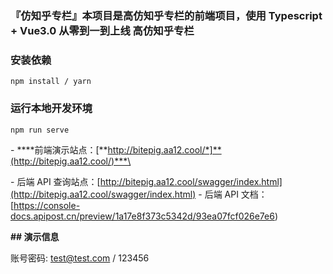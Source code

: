 ### 『仿知乎专栏』本项目是高仿知乎专栏的前端项目，使用 Typescript + Vue3.0 从零到一到上线 高仿知乎专栏

### 安装依赖

```
npm install / yarn
```

### 运行本地开发环境

```
npm run serve
```

\- ***\*前端演示站点：[**http://bitepig.aa12.cool/*]**(http://bitepig.aa12.cool/)***\

\- 后端 API 查询站点：[http://bitepig.aa12.cool/swagger/index.html](http://bitepig.aa12.cool/swagger/index.html)
\- 后端 API 文档：[https://console-docs.apipost.cn/preview/1a17e8f373c5342d/93ea07fcf026e7e6)

**## 演示信息**

账号密码: test@test.com / 123456
